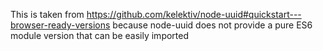 This is taken from https://github.com/kelektiv/node-uuid#quickstart---browser-ready-versions
because node-uuid does not provide a pure ES6 module version that can be easily imported
